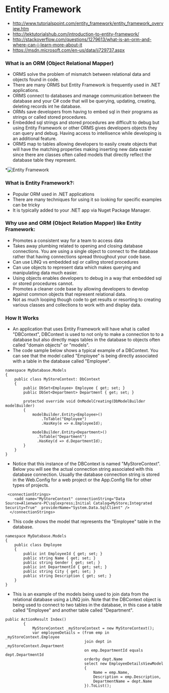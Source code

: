 # Entity Framework

* http://www.tutorialspoint.com/entity_framework/entity_framework_overview.htm
* http://tektutorialshub.com/introduction-to-entity-framework/
* http://stackoverflow.com/questions/1279613/what-is-an-orm-and-where-can-i-learn-more-about-it
* https://msdn.microsoft.com/en-us/data/jj729737.aspx

### What is an ORM (Object Relational Mapper)
* ORMS solve the problem of mismatch between relational data and objects found in code.
* There are many ORMS but Entity Framework is frequently used in .NET applications.
* ORMS connect to databases and manage communication between the database and your C# code that will be querying, updating, creating, deleting records int he database.
* ORMs save developers from having to embed sql in their programs as strings or called stored procedures.
* Embedded sql strings and stored procedures are difficult to debug but using Entity Framework or other ORMS gives developers objects they can query and debug. Having access to intellisence while developing is an additional feature. 
* ORMS map to tables allowing developers to easily create objects that will have the matching properties making inserting new data easier since there are classes often called models that directly reflect the database table they represent. 

*![Entity Framework](http://www.entityframeworktutorial.net/Images/ORM.png)

### What is Entity Framework?:
* Popular ORM used in .NET applications
* There are many techniques for using it so looking for specific examples can be tricky
* It is typically added to your .NET app via Nuget Package Manager. 

### Why use and ORM (Object Relation Mapper) like Entity Framework:
* Promotes a consistent way for a team to access data
* Takes away plumbing related to opening and closing database connections. You are using a single object to connect to the database rather that having connections spread throughout your code base. 
* Can use LINQ vs embedded sql or calling stored procedures
* Can use objects to represent data which makes querying and manipulating data much easier. 
* Using objects enables developers to debug in a way that embedded sql or stored procedures cannot.
* Promotes a cleaner code base by allowing developers to develop against common objects that represent relational data.
* Not as much looping though code to get results or resorting to creating various classes and collections to work with and display data. 

### How It Works
* An application that uses Entity Framework will have what is called "DBContext", DBContext is used to not only to make a connection to to a database but also directly maps tables in the database to objects often called "domain objects" or "models". 
* The code sample below shows a typical example of a DBContext. You can see that the model called "Employee" is being directly associated with a table in the database called "Employee".
```
namespace MyDatabase.Models
{
    public class MyStoreContext: DbContext
    {
        public DbSet<Employee> Employee { get; set; }
        public DbSet<Department> Department { get; set; }

        protected override void OnModelCreating(DbModelBuilder modelBuilder)
        {
            modelBuilder.Entity<Employee>()
                .ToTable("Employee")
                .HasKey(e => e.EmployeeId);

            modelBuilder.Entity<Department>()
              .ToTable("Department")
              .HasKey(d => d.DepartmentId);
        }
    }
}
```
* Notice that this instance of the DBContext is named "MyStoreContext". Below you will see the actual connection string associated with this database connection. Usually the database connection string is stored in the Web.Config for a web project or the App.Config file for other types of projects. 
```
 <connectionStrings>
    <add name="MyStoreContext" connectionString="Data Source=Alienware-PC\sqlexpress;Initial Catalog=MyStore;Integrated Security=True"  providerName="System.Data.SqlClient" />
  </connectionStrings>
```
* This code shows the model that represents the "Employee" table in the database.
```
namespace MyDatabase.Models
{
    public class Employee
    {
        public int EmployeeId { get; set; }
        public string Name { get; set; }
        public string Gender { get; set; }
        public int DepartmentId { get; set; }
        public string City { get; set; }
        public string Description { get; set; }
    }
}
```
* This is an example of the models being used to join data from the relational database using a LINQ join. Note that the DBContext object is being used to connect to two tables in the database, in this case a table called "Employee" and another table called "Department".
```
public ActionResult Index()
        {
            MyStoreContext _myStoreContext = new MyStoreContext();
            var employeeDetails = (from emp in _myStoreContext.Employee
                                   join dept in _myStoreContext.Department
                                   on emp.DepartmentId equals dept.DepartmentId
                                   orderby dept.Name
                                   select new EmployeeDetailsViewModel
                                   {
                                       Name = emp.Name,
                                       Description = emp.Description,
                                       DepartmentName = dept.Name
                                   }).ToList();

```


